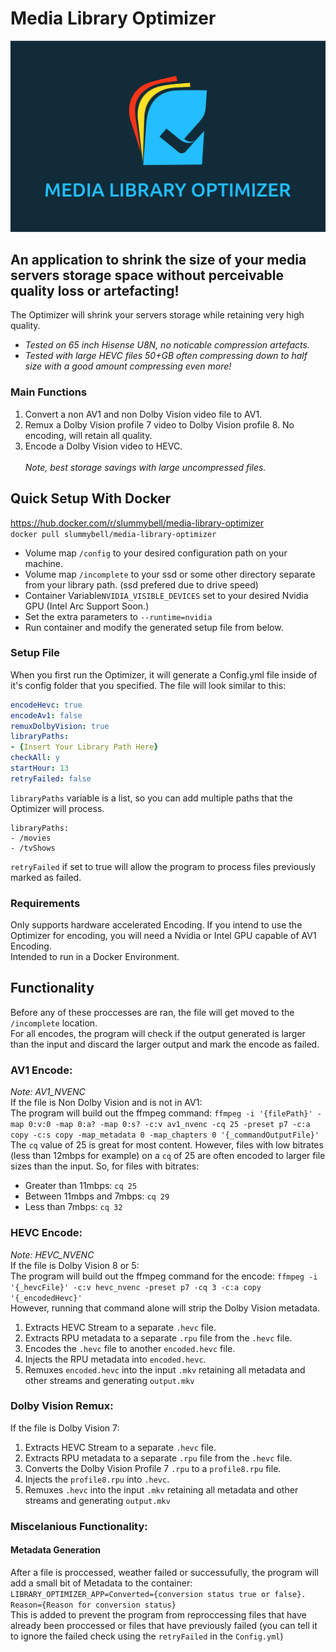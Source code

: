 # Media Library Optimizer

<img src="Original Logo.png" alt="Media Library Optimizer Logo">

## An application to shrink the size of your media servers storage space without perceivable quality loss or artefacting!

The Optimizer will shrink your servers storage while retaining very high quality.
* *Tested on 65 inch Hisense U8N, no noticable compression artefacts.*
* *Tested with large HEVC files 50+GB often compressing down to half size with a good amount compressing even more!*

### Main Functions
1. Convert a non AV1 and non Dolby Vision video file to AV1.
2. Remux a Dolby Vision profile 7 video to Dolby Vision profile 8. No encoding, will retain all quality.
3. Encode a Dolby Vision video to HEVC.
<br><br>*Note, best storage savings with large uncompressed files.*

## Quick Setup With Docker
<a>https://hub.docker.com/r/slummybell/media-library-optimizer</a>
<br>
`docker pull slummybell/media-library-optimizer`
<br>
* Volume map `/config` to your desired configuration path on your machine.
* Volume map `/incomplete` to your ssd or some other directory separate from your library path. (ssd prefered due to drive speed)
* Container Variable`NVIDIA_VISIBLE_DEVICES` set to your desired Nvidia GPU (Intel Arc Support Soon.)
* Set the extra parameters to `--runtime=nvidia`
* Run container and modify the generated setup file from below.

### Setup File
When you first run the Optimizer, it will generate a Config.yml file inside of it's config folder that you specified.
The file will look similar to this:
```Config.yml
encodeHevc: true
encodeAv1: false
remuxDolbyVision: true
libraryPaths:
- {Insert Your Library Path Here}
checkAll: y
startHour: 13
retryFailed: false
```

`libraryPaths` variable is a list, so you can add multiple paths that the Optimizer will process.
```libraryPathsExample
libraryPaths:
- /movies
- /tvShows
```
`retryFailed` if set to true will allow the program to process files previously marked as failed.

### Requirements
Only supports hardware accelerated Encoding. If you intend to use the Optimizer for encoding, you will need a Nvidia or Intel GPU capable of AV1 Encoding.
<br>
Intended to run in a Docker Environment.

## Functionality
Before any of these proccesses are ran, the file will get moved to the `/incomplete` location.
<br>
For all encodes, the program will check if the output generated is larger than the input and discard the larger output and mark the encode as failed.
### AV1 Encode:
*Note: AV1_NVENC*
<br>
If the file is Non Dolby Vision and is not in AV1:
<br>
The program will build out the ffmpeg command:
`ffmpeg -i '{filePath}' -map 0:v:0 -map 0:a? -map 0:s? -c:v av1_nvenc -cq 25 -preset p7 -c:a copy -c:s copy -map_metadata 0 -map_chapters 0 '{_commandOutputFile}'`
<br>
The `cq` value of 25 is great for most content. However, files with low bitrates (less than 12mbps for example) on a `cq` of 25 are often encoded to larger file sizes than the input. So, for files with bitrates:
* Greater than 11mbps: `cq 25`
* Between 11mbps and 7mbps: `cq 29`
* Less than 7mbps: `cq 32`
### HEVC Encode:
*Note: HEVC_NVENC*
<br>
If the file is Dolby Vision 8 or 5:
<br>
The program will build out the ffmpeg command for the encode:
`ffmpeg -i '{_hevcFile}' -c:v hevc_nvenc -preset p7 -cq 3 -c:a copy '{_encodedHevc}'`
<br>
However, running that command alone will strip the Dolby Vision metadata.
1. Extracts HEVC Stream to a separate `.hevc` file.
2. Extracts RPU metadata to a separate `.rpu` file from the `.hevc` file.
3. Encodes the `.hevc` file to another `encoded.hevc` file.
4. Injects the RPU metadata into `encoded.hevc`.
5. Remuxes `encoded.hevc` into the input `.mkv` retaining all metadata and other streams and generating `output.mkv`

### Dolby Vision Remux:
If the file is Dolby Vision 7:

1. Extracts HEVC Stream to a separate `.hevc` file.
2. Extracts RPU metadata to a separate `.rpu` file from the `.hevc` file.
3. Converts the Dolby Vision Profile 7 `.rpu` to a `profile8.rpu` file.
4. Injects the `profile8.rpu` into `.hevc`.
5. Remuxes `.hevc` into the input `.mkv` retaining all metadata and other streams and generating `output.mkv`
### Miscelanious Functionality:

#### Metadata Generation
After a file is proccessed, weather failed or successufully, the program will add a small bit of Metadata to the container:
<br>
`LIBRARY_OPTIMIZER_APP=Converted={conversion status true or false}. Reason={Reason for conversion status}`
<br>
This is added to prevent the program from reproccessing files that have already been proccessed or files that have previously failed (you can tell it to ignore the failed check using the `retryFailed` in the `Config.yml`)

